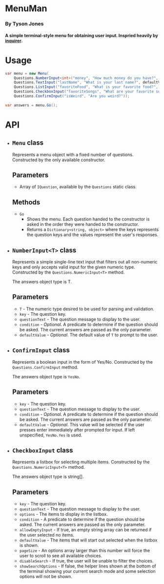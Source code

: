 # MenuMan

### By Tyson Jones

#### A simple terminal-style menu for obtaining user input. Inspried heavily by [inquirer](https://www.npmjs.com/package/inquirer).

# Usage
```cs
var menu = new Menu(
    Questions.NumberInput<int>("money", "How much money do you have?", defaultValue: 33),
    Questions.TextInput("lastName", "What is your last name?", defaultValue: "Tyson"),
    Questions.ListInput("favoriteFood", "What is your favorite food?", availableFoods),
    Questions.CheckboxInput("favoriteSongs", "What are your favorite songs?", availableSongs),
    Questions.ConfirmInput("isWeird", "Are you weird?"));
    
var answers = menu.Go();
```

# API
- ## `Menu` class
  Represents a menu object with a fixed number of questions. Constructed by the only available constructor.
  ## Parameters
  - Array of `IQuestion`, available by the `Questions` static class.
  ## Methods
  - `Go`
    - Shows the menu. Each question handed to the constructor is asked in the order they were handed to the constructor.
    - Returns a `Dictionary<string, object>` where the keys represents the question keys and the values represent the user's responses.
- ## `NumberInput<T>` class
  Represents a simple single-line text input that filters out all non-numeric keys and only accepts valid input for the given numeric type. Constructed by the `Questions.NumericInput<T>` method.

  The answers object type is T.
  ## Parameters
  - `T` - The numeric type desired to be used for parsing and validation.
  - `key` - The question key.
  - `questionText` - The question message to display to the user.
  - `condition` - *Optional*. A predicate to determine if the question should be asked. The current answers are passed as the only parameter.
  - `defaultValue` - *Optional*. The default value of `T` to prompt to the user.
- ## `ConfirmInput` class
  Represents a boolean input in the form of Yes/No. Constructed by the `Questions.ConfirmInput` method.

  The answers object type is `YesNo`.
  ## Parameters
  - `key` - The question key.
  - `questionText` - The question message to display to the user.
  - `condition` - *Optional*. A predicate to determine if the question should be asked. The current answers are passed as the only parameter.
  - `defaultValue` - *Optional*. This value will be selected if the user presses enter immediately after prompted for input. If left unspecified, `YesNo.Yes` is used.
- ## `CheckboxInput` class
  Represents a listbox for selecting multiple items. Constructed by the `Questions.NumericInput<T>` method.

  The answers object type is string[].
  ## Parameters
    - `key` - The question key.
    - `questionText` - The question message to display to the user.
    - `options` - The items to display in the listbox.
    - `condition` - A predicate to determine if the question should be asked. The current answers are passed as the only parameter.
    - `allowEmptyInput` - If true, an empty string array can be returned if the user selected no items.
    - `defaultValue` - The items that will start out selected when the listbox is shown.
    - `pageSize` - An options array larger than this number will force the user to scroll to see all available choices.
    - `disableSearch` - If true, the user will be unable to filter the choices.
    - `showSearchOptions` - If false, the helper lines shown at the bottom of the terminal showing your current search mode and some selection options will not be shown.